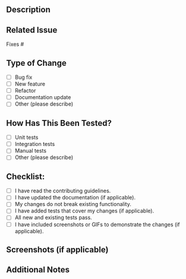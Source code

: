 ## Description

<!-- A brief description of what this pull request does. Why is this change being made? -->

## Related Issue

<!-- Link to the issue this pull request addresses (if applicable). -->
Fixes #<issue-number>

## Type of Change

- [ ] Bug fix
- [ ] New feature
- [ ] Refactor
- [ ] Documentation update
- [ ] Other (please describe)

## How Has This Been Tested?

<!-- Describe the testing that has been done to verify this change works. -->
- [ ] Unit tests
- [ ] Integration tests
- [ ] Manual tests
- [ ] Other (please describe)

## Checklist:

- [ ] I have read the contributing guidelines.
- [ ] I have updated the documentation (if applicable).
- [ ] My changes do not break existing functionality.
- [ ] I have added tests that cover my changes (if applicable).
- [ ] All new and existing tests pass.
- [ ] I have included screenshots or GIFs to demonstrate the changes (if applicable).

## Screenshots (if applicable)

<!-- Include screenshots or GIFs of the visual changes or outputs. -->

## Additional Notes

<!-- Provide any additional context or notes about the pull request. -->
